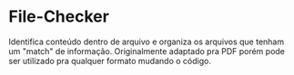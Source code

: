# File-Checker

Identifica conteúdo dentro de arquivo e organiza os arquivos que tenham um "match" de informação.
Originalmente adaptado pra PDF porém pode ser utilizado pra qualquer formato mudando o código.
